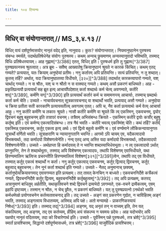 ```yaml
---
title: १०४ टिप्पन्यः

---
```


[^3/384]: Tait.S. 2.5.5.6

[^3/385]: E2: 4,322; E4: 4,460; E6: 1,217

____________________________________________


## विधिर् वा संयोगान्तरात् // MS_३,४.१३ //

विधिर् वायं दर्शपूर्णमासयोर् नानृतं वदेद् इति, नानुवादः। कुतः? संयोगान्तरात्। नियमानुष्ठानेन पुरुषस्य संबन्धः स्मर्यते, पदार्थप्रतिषेधेनेह संयोगः पुरुषस्य। कथम् अन्यच् छ्रूयमाणम् अन्यस्यानुवादो भविष्यति, तस्माद् विधिः प्रतिषेधस्यायम्। आह गृह्णाम[^3/386] एतत्, विधिर् इति। पुरुषधर्म इति तु गृह्णामः[^3/387] पुरुषप्रयत्नस्य श्रुतत्वात्। अत्र ब्रूमः - सर्वेष्व् आख्यातेषु क्रियानुष्ठानं श्रूयते न कारकं किंचित्। कथम् एतद् गम्यते? प्रत्ययात्, यतः क्रियाम् अनुष्ठेयां प्रतीमः।
ननु कर्तारम् अपि प्रतियन्ति। सत्यं प्रतियन्ति, न तु शब्दात्। कुतस् तर्हि? अर्थात्, यदा क्रियानुष्ठातव्या विधीयते, [३२०][^3/388] तदार्थात् कारकव्यापारो गम्यते, यश् चार्थाद् गम्यते। न स श्रौतः, यश् च न श्रौतो न स वाक्याद् गम्यते। कथम् असौ प्रकरणं बाधिष्यते।
आह - प्रकृतिप्रत्ययौ प्रत्ययार्थं सह ब्रूत इत्य् आचार्योपदेशात् कर्ता शब्दार्थः कर्म चेत्य् अवगम्यते, कर्तरि शप्[^3/389], कर्मणि यग्[^3/390] इति प्रत्ययार्थं कर्तारं कर्म च समामनन्त्य् आचार्याः, तस्माच् छब्दार्थः कर्ता कर्म चेति।
उच्यते - नाचार्यवचनात् सूत्रकारवचनाद् वा शब्दार्थो भवति, प्रत्ययाद् असौ गम्यते। अनुष्ठेया च क्रिया प्रतीता सती कारकाणि प्रत्याययतीत्य् अवगतम् एतत्। अपि च, नैव कर्ता प्रत्ययार्थः कर्म वेत्य् आचार्या आहुः। ननु कर्तरि कर्मणि च लकारः श्रूयते। नासौ कर्तरि कर्मणि वा श्रूयते किं त्व् एकस्मिन्, एकवचनम्, द्वयोर् द्विवचनं बहुषु बहुवचनम् इति तत्रापरं वचनम्। तत्रैवम् अभिसंबन्धः क्रियते - एकस्मिन् कर्तरि द्वयोः कर्त्रोर् बहुषु कर्तृष्व् इति। एवं कर्मण्य् एकत्वादिसंबन्धः। तत्र नैवं भवति - कर्तरि भवत्य् एकस्मिंश् चेति। कथं तर्हि? कर्तर्य् एकस्मिन्न् एकवचनम्, कर्तुर् एकत्व इत्य् अर्थः। एवं द्वित्वे बहुत्वे कर्मणि च। एवं वर्ण्यमाने लौकिकन्यायानुगतः सूत्रार्थो वर्णितो भवति। सूत्राक्षराणि च न्यायानुगतानि भवन्ति। आगमो ऽपि चायम् एव, यदैकत्वादयो विभक्त्यर्थाः, तदा कर्मादयो विशेषणत्वेनेति।
नन्व् एतद् अप्य् अस्ति यदा कर्मादयो विभक्त्यर्थाः, तदैकत्वादयो विशेषणत्वेनेति। उच्यते - अर्थप्राप्ता हि कर्मादयस् ते न भवन्ति शब्दस्याभिधेयभूताः। न त्व् एकत्वादयो ऽर्थात् प्राप्नुवन्ति, तेन ते शब्दार्थभूताः, तस्माद् अपि विशेषणम् एकत्वादयः, तथापि विशेषणम् एवाभिधीयते, यथा हिरण्यमालिन ऋत्विजः प्रचरन्तीति हिरण्यमालित्वं विशेषण[३२१][^3/391]त्वेन, तथापि तद् एव विधीयते, तस्मात् कर्तुर् एकत्वं शब्दार्थो न कर्ता।
ननु कर्तुर् एकत्वाद् एकवचनम्, कर्तुर् द्वित्वाद् द्विवचनम्, कर्तुर् बहुत्वाद् बहुवचनम्। तेन नूनं कर्ता शब्दार्थ इति गम्यते। उच्यते - नैतद् अनुमानाच् छक्यम्, कर्तानुष्ठेयक्रियावगमाद् एवावगम्यत इति प्रत्यक्षम्। तत् तावत् केनचिन् न बाध्यते। एकवचननिर्देशे कर्त्रेकत्वं गम्यते, द्विवचननिर्देशे कर्तुर् द्वित्वम्, बहुवचननिर्देशे कर्तृबहुत्वम्[^3/392]। तद् अपि प्रत्यक्षम्, कतरद् अत्रानुमाणं बाधितुम् अर्हतीति, यथाकृतिवचने शब्दे द्विवचने द्रव्यभेदो ऽवगम्यते, एक-वचने द्रव्यैकत्वम्, एवम् इहापि द्रष्टव्यम्। तस्मान् न श्रौतः, न चेच् छ्रौतः, न प्रकरणं बाधिष्यते।
यत् तु पुरुषप्रयत्नो ऽनर्थको भवति कर्मधर्मपक्षे प्रयोगवचनेन कर्तव्यतावचनाद् इति। तद् उच्यते - अङ्गं सत् प्रकरणेन गृह्येत, न चाविहितम् अङ्गं भवति, तस्माद् अङ्गत्वाय विधातव्यम्, अस्मिन्न् अपि पक्षे। अतो मन्यामहे - प्राकरणिकस्यायं निषेध[^3/393] इति। तस्माद् तद्[^3/394] अङ्गम्, यद् अनृतं तन् न वाच्यम् इति, तेन यत् संकल्पितम्, तद् अङ्गम्, तद् एव कर्तव्यम्, व्रीहिम् अयं संकल्प्य न यवमयः प्रदेयः।
आह यदोभयोर् अपि पक्षयोर् नानृतं वदितव्यम्, तदा को विचारेणार्थ इति। उच्यते - पूर्वस्मिन् पक्षे पुरुषधर्मः, तत्र भ्रंशे[^3/395] स्मार्तं प्रायश्चित्तम्, सिद्धान्ते दर्शपूर्णमासधर्मः, तत्र भ्रंशे[^3/396] याजुर्वेदिकं प्रायश्चित्तम्।
